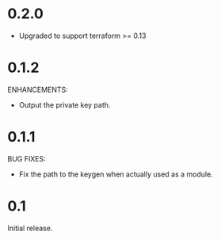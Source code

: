 # 0.2.0

* Upgraded to support terraform >= 0.13

# 0.1.2

ENHANCEMENTS:

* Output the private key path.

# 0.1.1

BUG FIXES:

* Fix the path to the keygen when actually used as a module.

# 0.1

Initial release.
